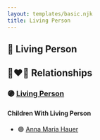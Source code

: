 ```yaml
---
layout: templates/basic.njk
title: Living Person
---
```

## 🔵 Living Person

## 👩‍❤️‍👨 Relationships

### 🟣 [Living Person](/people/4/46044031)

#### Children With Living Person
* 🟣 [Anna Maria Hauer](/people/2/22963774)